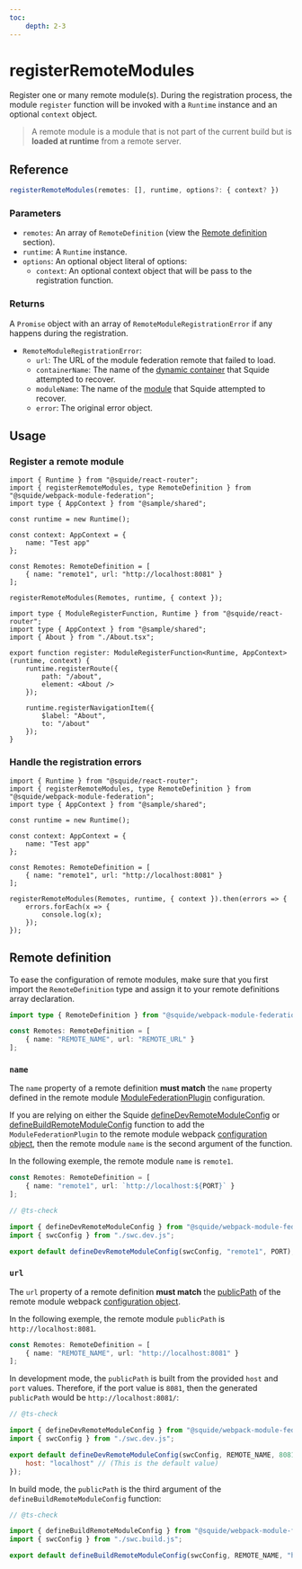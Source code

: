 ```yaml
---
toc:
    depth: 2-3
---
```


# registerRemoteModules

Register one or many remote module(s). During the registration process, the module `register` function will be invoked with a `Runtime` instance and an optional `context` object.

> A remote module is a module that is not part of the current build but is **loaded at runtime** from a remote server.

## Reference

```ts
registerRemoteModules(remotes: [], runtime, options?: { context? })
```

### Parameters

- `remotes`: An array of `RemoteDefinition` (view the [Remote definition](#remote-definition) section).
- `runtime`: A `Runtime` instance.
- `options`: An optional object literal of options:
    - `context`: An optional context object that will be pass to the registration function.

### Returns

A `Promise` object with an array of `RemoteModuleRegistrationError` if any happens during the registration.

- `RemoteModuleRegistrationError`:
    - `url`: The URL of the module federation remote that failed to load.
    - `containerName`: The name of the [dynamic container](https://webpack.js.org/concepts/module-federation/#dynamic-remote-containers) that Squide attempted to recover.
    - `moduleName`: The name of the [module](#name) that Squide attempted to recover.
    - `error`: The original error object.

## Usage

### Register a remote module

```tsx !#11-13,15 host/src/bootstrap.tsx
import { Runtime } from "@squide/react-router";
import { registerRemoteModules, type RemoteDefinition } from "@squide/webpack-module-federation";
import type { AppContext } from "@sample/shared";

const runtime = new Runtime();

const context: AppContext = {
    name: "Test app"
};

const Remotes: RemoteDefinition = [
    { name: "remote1", url: "http://localhost:8081" }
];

registerRemoteModules(Remotes, runtime, { context });
```

```tsx !#5-15 remote-module/src/register.tsx
import type { ModuleRegisterFunction, Runtime } from "@squide/react-router";
import type { AppContext } from "@sample/shared";
import { About } from "./About.tsx";

export function register: ModuleRegisterFunction<Runtime, AppContext>(runtime, context) {
    runtime.registerRoute({
        path: "/about",
        element: <About />
    });

    runtime.registerNavigationItem({
        $label: "About",
        to: "/about"
    });
}
```

### Handle the registration errors

```tsx !#15-19 host/src/bootstrap.tsx
import { Runtime } from "@squide/react-router";
import { registerRemoteModules, type RemoteDefinition } from "@squide/webpack-module-federation";
import type { AppContext } from "@sample/shared";

const runtime = new Runtime();

const context: AppContext = {
    name: "Test app"
};

const Remotes: RemoteDefinition = [
    { name: "remote1", url: "http://localhost:8081" }
];

registerRemoteModules(Remotes, runtime, { context }).then(errors => {
    errors.forEach(x => {
        console.log(x);
    });
});
```

## Remote definition

To ease the configuration of remote modules, make sure that you first import the `RemoteDefinition` type and assign it to your remote definitions array declaration.

```ts !#3
import type { RemoteDefinition } from "@squide/webpack-module-federation";

const Remotes: RemoteDefinition = [
    { name: "REMOTE_NAME", url: "REMOTE_URL" }
];
```

### `name`

The `name` property of a remote definition **must match** the `name` property defined in the remote module [ModuleFederationPlugin](https://webpack.js.org/plugins/module-federation-plugin/) configuration.

If you are relying on either the Squide [defineDevRemoteModuleConfig](../webpack//defineDevRemoteModuleConfig.md) or [defineBuildRemoteModuleConfig](../webpack/defineBuildRemoteModuleConfig.md) function to add the `ModuleFederationPlugin` to the remote module webpack [configuration object](https://webpack.js.org/concepts/configuration/), then the remote module `name` is the second argument of the function.

In the following exemple, the remote module `name` is `remote1`.

```ts !#2 host/src/bootstrap.tsx
const Remotes: RemoteDefinition = [
    { name: "remote1", url: `http://localhost:${PORT}` }
];
```

```js !#6 remote-module/src/webpack.dev.js
// @ts-check

import { defineDevRemoteModuleConfig } from "@squide/webpack-module-federation/defineConfig.js";
import { swcConfig } from "./swc.dev.js";

export default defineDevRemoteModuleConfig(swcConfig, "remote1", PORT);
```

### `url`

The `url` property of a remote definition **must match** the [publicPath](https://webpack.js.org/guides/public-path/) of the remote module webpack [configuration object](https://webpack.js.org/concepts/configuration/).

In the following exemple, the remote module `publicPath` is `http://localhost:8081`.

```ts !#2 host/src/bootstrap.tsx
const Remotes: RemoteDefinition = [
    { name: "REMOTE_NAME", url: "http://localhost:8081" }
];
```

In development mode, the `publicPath` is built from the provided `host` and `port` values. Therefore, if the port value is `8081`, then the generated `publicPath` would be `http://localhost:8081/`:

```js !#6-8 remote-module/webpack.dev.js
// @ts-check

import { defineDevRemoteModuleConfig } from "@squide/webpack-module-federation/defineConfig.js";
import { swcConfig } from "./swc.dev.js";

export default defineDevRemoteModuleConfig(swcConfig, REMOTE_NAME, 8081, {
    host: "localhost" // (This is the default value)
});
```

In build mode, the `publicPath` is the third argument of the `defineBuildRemoteModuleConfig` function:

```js !#6 remote-module/webpack.build.js
// @ts-check

import { defineBuildRemoteModuleConfig } from "@squide/webpack-module-federation/defineConfig.js";
import { swcConfig } from "./swc.build.js";

export default defineBuildRemoteModuleConfig(swcConfig, REMOTE_NAME, "http://localhost:8081/");
```
